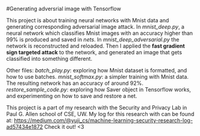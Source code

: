 #Generating adversrial image with Tensorflow

This project is about training neural networks with Mnist data and generating corresponding adversarial image attack. 
	In *mnist_deep.py*, a neural network which classifies Mnist images with an accuracy higher than 99% is produced and saved in *nets*. In *mnist_deep_adversarial.py* the network is reconstructed and reloaded. Then I applied the **fast gradient sign targeted attack** to the network, and generated an image that gets classified into something different.

Other files:
*batch_play.py*: exploring how Mnist dataset is formatted, and how to use batches.
*mnist_softmax.py*: a simpler training with Mnist data. The resulting network has an accuracy of around 92%. 
*restore_sample_code.py*: exploring how Saver object in Tensorflow works, and experimenting on how to save and restore a net.

This project is a part of my research with the Security and Privacy Lab in Paul G. Allen school of CSE, UW. My log for this research with can be found at:
https://medium.com/@yuji_cs/machine-learning-security-research-log-ad57434e1872
Check it out! <3
